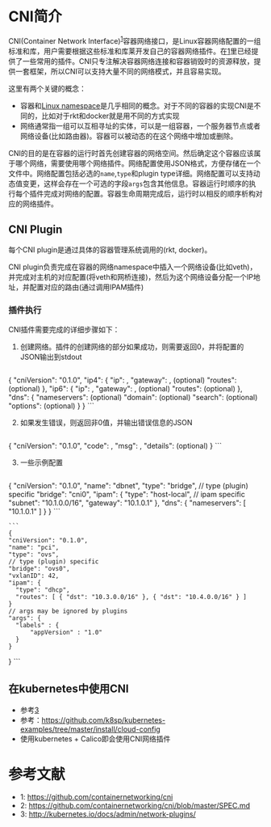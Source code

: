 # CNI简介
CNI(Container Network Interface)<sup>[1](#1)</sup>容器网络接口，是Linux容器网络配置的一组标准和库，用户需要根据这些标准和库莱开发自己的容器网络插件。在[1](#1)里已经提供了一些常用的插件。CNI只专注解决容器网络连接和容器销毁时的资源释放，提供一套框架，所以CNI可以支持大量不同的网络模式，并且容易实现。

这里有两个关键的概念：

* 容器和[Linux namespace](http://man7.org/linux/man-pages/man7/namespaces.7.html)是几乎相同的概念。对于不同的容器的实现CNI是不同的，比如对于rkt和docker就是用不同的方式实现
* 网络通常指一组可以互相寻址的实体，可以是一组容器，一个服务器节点或者网络设备(比如路由器)。容器可以被动态的在这个网络中增加或删除。

CNI的目的是在容器的运行时首先创建容器的网络空间。然后确定这个容器应该属于哪个网络，需要使用哪个网络插件。网络配置使用JSON格式，方便存储在一个文件中。网络配置包括必选的```name```,```type```和plugin type详细。网络配置可以支持动态值变更，这样会存在一个可选的字段```args```包含其他信息。容器运行时顺序的执行每个插件完成对网络的配置。容器生命周期完成后，运行时以相反的顺序析构对应的网络插件。

## CNI Plugin
每个CNI plugin是通过具体的容器管理系统调用的(rkt, docker)。

CNI plugin负责完成在容器的网络namespace中插入一个网络设备(比如veth)，并完成对主机的对应配置(将veth和网桥连接)，然后为这个网络设备分配一个IP地址，并配置对应的路由(通过调用IPAM插件)

### 插件执行
CNI插件需要完成的详细步骤如下：

1. 创建网络。插件的创建网络的部分如果成功，则需要返回0，并将配置的JSON输出到stdout

	```
  {
    "cniVersion": "0.1.0",
    "ip4": {
      "ip": <ipv4-and-subnet-in-CIDR>,
      "gateway": <ipv4-of-the-gateway>,  (optional)
      "routes": <list-of-ipv4-routes>    (optional)
    },
    "ip6": {
      "ip": <ipv6-and-subnet-in-CIDR>,
      "gateway": <ipv6-of-the-gateway>,  (optional)
      "routes": <list-of-ipv6-routes>    (optional)
    },
    "dns": {
      "nameservers": <list-of-nameservers>           (optional)
      "domain": <name-of-local-domain>               (optional)
      "search": <list-of-additional-search-domains>  (optional)
      "options": <list-of-options>                   (optional)
    }
  }
	```

2. 如果发生错误，则返回非0值，并输出错误信息的JSON

	```
  {
    "cniVersion": "0.1.0",
    "code": <numeric-error-code>,
    "msg": <short-error-message>,
    "details": <long-error-message> (optional)
  }
	```

3. 一些示例配置

	```
  {
    "cniVersion": "0.1.0",
    "name": "dbnet",
    "type": "bridge",
    // type (plugin) specific
    "bridge": "cni0",
    "ipam": {
      "type": "host-local",
      // ipam specific
      "subnet": "10.1.0.0/16",
      "gateway": "10.1.0.1"
    },
    "dns": {
      "nameservers": [ "10.1.0.1" ]
    }
  }
	```

	```
	{
    "cniVersion": "0.1.0",
    "name": "pci",
    "type": "ovs",
    // type (plugin) specific
    "bridge": "ovs0",
    "vxlanID": 42,
    "ipam": {
      "type": "dhcp",
      "routes": [ { "dst": "10.3.0.0/16" }, { "dst": "10.4.0.0/16" } ]
    }
    // args may be ignored by plugins
    "args": {
      "labels" : {
          "appVersion" : "1.0"
      }
    }
  }
	```

## 在kubernetes中使用CNI
* 参考[3](#3)
* 参考：https://github.com/k8sp/kubernetes-examples/tree/master/install/cloud-config
* 使用kubernetes + Calico即会使用CNI网络插件

# 参考文献
* 1: https://github.com/containernetworking/cni
* 2: https://github.com/containernetworking/cni/blob/master/SPEC.md
* 3: http://kubernetes.io/docs/admin/network-plugins/
